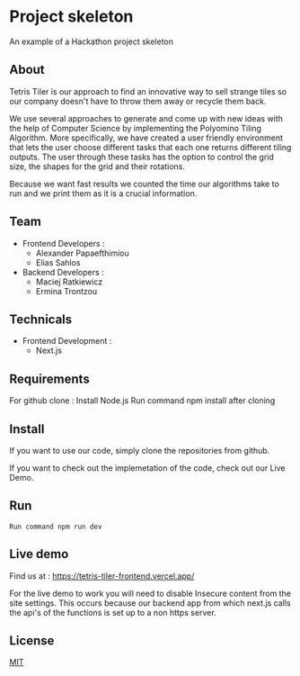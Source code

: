 # Project skeleton
An example of a Hackathon project skeleton
## About
Tetris Tiler is our approach to find an innovative way to sell strange tiles so our company doesn't have to throw them away or recycle them back.

We use several approaches to generate and come up with new ideas with the help of Computer Science by implementing the Polyomino Tiling Algorithm. More specifically, we have created a user friendly environment that lets the user choose different tasks that each one returns different tiling outputs. The user through these tasks has the option to control the grid size, the shapes for the grid and their rotations.

Because we want fast results we counted the time our algorithms take to run and we print them as it is a crucial information.

## Team
 - Frontend Developers :
   - Alexander Papaefthimiou
   - Elias Sahlos
 - Backend Developers : 
   - Maciej Ratkiewicz
   - Ermina Trontzou

## Technicals
  - Frontend Development :
   	- Next.js

## Requirements
For github clone : 
	Install Node.js 
	Run command npm install after cloning

## Install
If you want to use our code, simply clone the repositories from github.

If you want to check out the implemetation of the code, check out our Live Demo.

## Run
	Run command npm run dev

## Live demo
Find us at : https://tetris-tiler-frontend.vercel.app/

For the live demo to work you will need to disable Insecure content from the site settings. This occurs because our backend app from which next.js calls the api's of the functions is set up to a non https server.

## License

[MIT](LICENSE)
